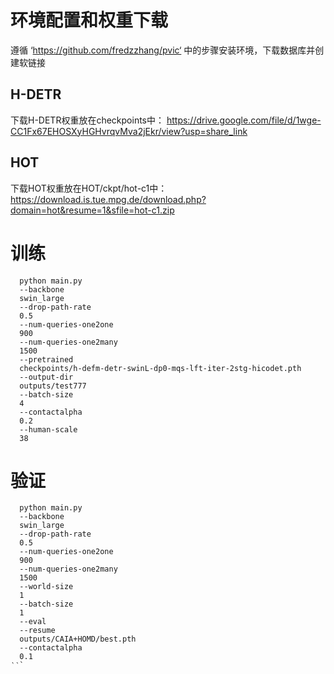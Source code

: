 # 环境配置和权重下载
遵循 ‘https://github.com/fredzzhang/pvic‘ 中的步骤安装环境，下载数据库并创建软链接

## H-DETR
下载H-DETR权重放在checkpoints中：
https://drive.google.com/file/d/1wge-CC1Fx67EHOSXyHGHvrqvMva2jEkr/view?usp=share_link
## HOT
下载HOT权重放在HOT/ckpt/hot-c1中：
https://download.is.tue.mpg.de/download.php?domain=hot&resume=1&sfile=hot-c1.zip


# 训练
```
  python main.py
  --backbone
  swin_large
  --drop-path-rate
  0.5
  --num-queries-one2one
  900
  --num-queries-one2many
  1500
  --pretrained
  checkpoints/h-defm-detr-swinL-dp0-mqs-lft-iter-2stg-hicodet.pth
  --output-dir
  outputs/test777
  --batch-size
  4
  --contactalpha
  0.2
  --human-scale
  38
```
# 验证
```
  python main.py
  --backbone
  swin_large
  --drop-path-rate
  0.5
  --num-queries-one2one
  900
  --num-queries-one2many
  1500
  --world-size
  1
  --batch-size
  1
  --eval
  --resume
  outputs/CAIA+HOMD/best.pth
  --contactalpha
  0.1
‵‵`


